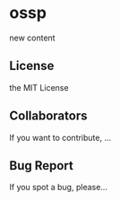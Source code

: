 # ossp
new content

## License

the MIT License

## Collaborators

If you want to contribute, ...

## Bug Report

If you spot a bug, please...
